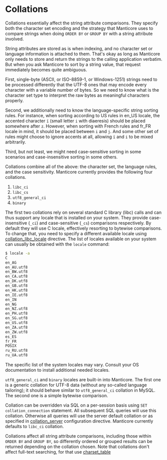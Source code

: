 # Collations

Collations essentially affect the string attribute comparisons. They specify both the character set encoding and the strategy that Manticore uses to compare strings when doing `ORDER BY` or `GROUP BY` with a string attribute involved.

String attributes are stored as is when indexing, and no character set or language information is attached to them. That's okay as long as Manticore only needs to store and return the strings to the calling application verbatim. But when you ask Manticore to sort by a string value, that request immediately becomes quite ambiguous.

First, single-byte (ASCII, or ISO-8859-1, or Windows-1251) strings need to be processed differently that the UTF-8 ones that may encode every character with a variable number of bytes. So we need to know what is the character set type to interpret the raw bytes as meaningful characters properly.

Second, we additionally need to know the language-specific string sorting rules. For instance, when sorting according to US rules in en_US locale, the accented character `ï` (small letter `i` with diaeresis) should be placed somewhere after `z`. However, when sorting with French rules and fr_FR locale in mind, it should be placed between `i` and `j`. And some other set of rules might choose to ignore accents at all, allowing `ï` and `i` to be mixed arbitrarily.

Third, but not least, we might need case-sensitive sorting in some scenarios and case-insensitive sorting in some others.

Collations combine all of the above: the character set, the language rules, and the case sensitivity. Manticore currently provides the following four collations.

1.  `libc_ci`
2.  `libc_cs`
3.  `utf8_general_ci`
4.  `binary`

The first two collations rely on several standard C library (libc) calls and can thus support any locale that is installed on your system. They provide case-insensitive (`_ci`) and case-sensitive (`_cs`) comparisons respectively. By default they will use C locale, effectively resorting to bytewise comparisons. To change that, you need to specify a different available locale using [collation_libc_locale](Server_settings/Searchd.md#collation_libc_locale) directive. The list of locales available on your system can usually be obtained with the `locale` command:

```bash
$ locale -a
C
en_AG
en_AU.utf8
en_BW.utf8
en_CA.utf8
en_DK.utf8
en_GB.utf8
en_HK.utf8
en_IE.utf8
en_IN
en_NG
en_NZ.utf8
en_PH.utf8
en_SG.utf8
en_US.utf8
en_ZA.utf8
en_ZW.utf8
es_ES
fr_FR
POSIX
ru_RU.utf8
ru_UA.utf8
```

The specific list of the system locales may vary. Consult your OS documentation to install additional needed locales.

`utf8_general_ci` and `binary` locales are built-in into Manticore. The first one is a generic collation for UTF-8 data (without any so-called language tailoring); it should behave similar to `utf8_general_ci` collation in MySQL. The second one is a simple bytewise comparison.

Collation can be overridden via SQL on a per-session basis using `SET collation_connection` statement. All subsequent SQL queries will use this collation. Otherwise all queries will use the server default collation or as specified in [collation_server](Server_settings/Searchd.md#collation_server) configuration directive. Manticore currently defaults to `libc_ci` collation.

Collations affect all string attribute comparisons, including those within `ORDER BY` and `GROUP BY`, so differently ordered or grouped results can be returned depending on the collation chosen. Note that collations don't affect full-text searching, for that use [charset_table](Creating_an_index/NLP_and_tokenization/Low-level_tokenization.md#charset_table)
